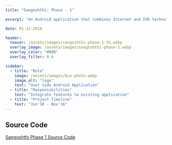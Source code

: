 ```yaml
---
title: "Sangoshthi: Phase - 1"

excerpt: "An Android application that combines Internet and IVR technology to host real time training sessions with the Community Health Workers (CHW)."

date: 01-12-2016

header:
  teaser: /assets/images/sangoshthi-phase-1-th.webp
  overlay_image: /assets/images/sangoshthi-phase-1.webp
  overlay_color: "#000"
  overlay_filter: 0.6

sidebar:
  - title: "Role"
    image: /assets/images/bio-photo.webp
    image_alt: "logo"
    text: "User side Android Application"
  - title: "Responsibilities"
    text: "Integrate features to existing application"
  - title: "Project Timeline"
    text: "Jun'16 - Nov'16"
---
```


## Source Code
[Sangoshthi Phase 1 Source Code](https://github.com/deepak15013/Sangoshthi "Github Source Code")